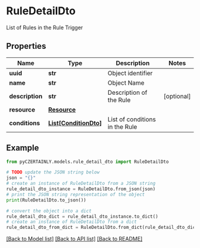 # RuleDetailDto

List of Rules in the Rule Trigger

## Properties

Name | Type | Description | Notes
------------ | ------------- | ------------- | -------------
**uuid** | **str** | Object identifier | 
**name** | **str** | Object Name | 
**description** | **str** | Description of the Rule | [optional] 
**resource** | [**Resource**](Resource.md) |  | 
**conditions** | [**List[ConditionDto]**](ConditionDto.md) | List of conditions in the Rule | 

## Example

```python
from pyCZERTAINLY.models.rule_detail_dto import RuleDetailDto

# TODO update the JSON string below
json = "{}"
# create an instance of RuleDetailDto from a JSON string
rule_detail_dto_instance = RuleDetailDto.from_json(json)
# print the JSON string representation of the object
print(RuleDetailDto.to_json())

# convert the object into a dict
rule_detail_dto_dict = rule_detail_dto_instance.to_dict()
# create an instance of RuleDetailDto from a dict
rule_detail_dto_from_dict = RuleDetailDto.from_dict(rule_detail_dto_dict)
```
[[Back to Model list]](../README.md#documentation-for-models) [[Back to API list]](../README.md#documentation-for-api-endpoints) [[Back to README]](../README.md)


